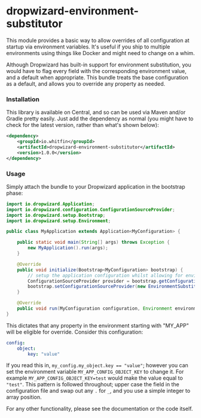 # dropwizard-environment-substitutor

This module provides a basic way to allow overrides of all configuration at startup via environment variables. It's useful if you ship to multiple environments using things like Docker and might need to change on a whim.

Although Dropwizard has built-in support for environment substitution, you would have to flag every field with the corresponding environment value, and a default when appropriate. This bundle treats the base configuration as a default, and allows you to override any property as needed.

### Installation

This library is available on Central, and so can be used via Maven and/or Gradle pretty easily. Just add the dependency as normal (you might have to check for the latest version, rather than what's shown below):

```xml
<dependency>
    <groupId>io.whitfin</groupId>
    <artifactId>dropwizard-environment-substitutor</artifactId>
    <version>1.0.0</version>
</dependency>
```

### Usage

Simply attach the bundle to your Dropwizard application in the bootstrap phase:

```java
import io.dropwizard.Application;
import io.dropwizard.configuration.ConfigurationSourceProvider;
import io.dropwizard.setup.Bootstrap;
import io.dropwizard.setup.Environment;

public class MyApplication extends Application<MyConfiguration> {

    public static void main(String[] args) throws Exception {
        new MyApplication().run(args);
    }

    @Override
    public void initialize(Bootstrap<MyConfiguration> bootstrap) {
        // setup the application configuration whilst allowing for environment overrides
        ConfigurationSourceProvider provider = bootstrap.getConfigurationSourceProvider();
        bootstrap.setConfigurationSourceProvider(new EnvironmentSubstitutor("MY_APP", provider));
    }

    @Override
    public void run(MyConfiguration configuration, Environment environment) throws Exception { }
}
```

This dictates that any property in the environment starting with "MY_APP" will be eligible for override. Consider this configuration:


```yml
config:
    object:
        key: "value"
```

If you read this in, `my_config.my_object.key == "value"`; however you can set the environment variable `MY_APP_CONFIG_OBJECT_KEY` to change it. For example `MY_APP_CONFIG_OBJECT_KEY=test` would make the value equal to `"test"`. This pattern is followed throughout; upper case the field in the configuration file and swap out any `.` for `_`, and you use a simple integer to array position.

For any other functionality, please see the documentation or the code itself.
